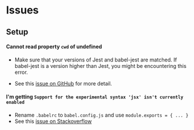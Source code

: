 # Issues

## Setup

####  Cannot read property `cwd` of undefined

- Make sure that your versions of Jest and babel-jest are matched. If babel-jest is a version higher than Jest, you might be encountering this error.

- See this [issue on GitHub](https://github.com/facebook/jest/issues/7868) for more detail.

####  I'm getting `Support for the experimental syntax 'jsx' isn't currently enabled`

- Rename `.babelrc` to `babel.config.js` and use `module.exports = { ... }`
- See this [issue on Stackoverflow](https://stackoverflow.com/questions/52237855/support-for-the-experimental-syntax-classproperties-isnt-currently-enabled#comment97129674_52351194)

